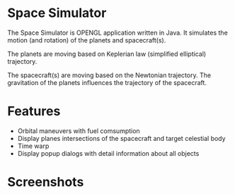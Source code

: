 Space Simulator
===============

The Space Simulator is OPENGL application written in Java. It simulates the motion (and rotation) of the planets
and spacecraft(s).

The planets are moving based on Keplerian law (simplified elliptical) trajectory.

The spacecraft(s) are moving based on the Newtonian trajectory. The gravitation of the planets
influences the trajectory of the spacecraft.

Features
========

* Orbital maneuvers with fuel comsumption
* Display planes intersections of the spacecraft and target celestial body
* Time warp
* Display popup dialogs with detail information about all objects

Screenshots
===========

